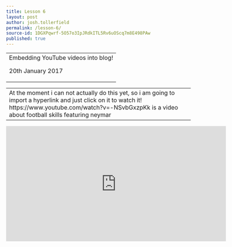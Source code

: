 ```yaml
---
title: Lesson 6
layout: post
author: josh.tollerfield
permalink: /lesson-6/
source-id: 1DGXPqwrf-5O57o3IpJRdkITL5Rv6uOScq7m8E498PAw
published: true
---
```

<table>
  <tr>
    <td>Embedding YouTube videos into blog!

20th January 2017</td>
  </tr>
</table>


<table>
  <tr>
    <td>At the moment i can not actually do this yet,  so i am going to import a hyperlink and just click on it to watch it!
https://www.youtube.com/watch?v=-NSvbGxzpKk is a video about football skills featuring neymar </td>
  </tr>
</table>
<iframe width="600" height="315" src="https://www.youtube.com/embed/-NSvbGxzpKk" frameborder="0" allowfullscreen></iframe>

